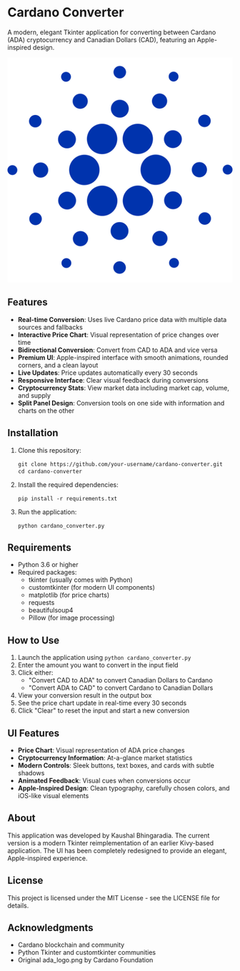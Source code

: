 # Cardano Converter

A modern, elegant Tkinter application for converting between Cardano (ADA) cryptocurrency and Canadian Dollars (CAD), featuring an Apple-inspired design.

![Cardano Converter](ada_logo.png)

## Features

- **Real-time Conversion**: Uses live Cardano price data with multiple data sources and fallbacks
- **Interactive Price Chart**: Visual representation of price changes over time
- **Bidirectional Conversion**: Convert from CAD to ADA and vice versa
- **Premium UI**: Apple-inspired interface with smooth animations, rounded corners, and a clean layout
- **Live Updates**: Price updates automatically every 30 seconds
- **Responsive Interface**: Clear visual feedback during conversions
- **Cryptocurrency Stats**: View market data including market cap, volume, and supply
- **Split Panel Design**: Conversion tools on one side with information and charts on the other

## Installation

1. Clone this repository:
   ```
   git clone https://github.com/your-username/cardano-converter.git
   cd cardano-converter
   ```

2. Install the required dependencies:
   ```
   pip install -r requirements.txt
   ```

3. Run the application:
   ```
   python cardano_converter.py
   ```

## Requirements

- Python 3.6 or higher
- Required packages:
  - tkinter (usually comes with Python)
  - customtkinter (for modern UI components)
  - matplotlib (for price charts)
  - requests
  - beautifulsoup4
  - Pillow (for image processing)

## How to Use

1. Launch the application using `python cardano_converter.py`
2. Enter the amount you want to convert in the input field
3. Click either:
   - "Convert CAD to ADA" to convert Canadian Dollars to Cardano
   - "Convert ADA to CAD" to convert Cardano to Canadian Dollars
4. View your conversion result in the output box
5. See the price chart update in real-time every 30 seconds
6. Click "Clear" to reset the input and start a new conversion

## UI Features

- **Price Chart**: Visual representation of ADA price changes
- **Cryptocurrency Information**: At-a-glance market statistics 
- **Modern Controls**: Sleek buttons, text boxes, and cards with subtle shadows
- **Animated Feedback**: Visual cues when conversions occur
- **Apple-Inspired Design**: Clean typography, carefully chosen colors, and iOS-like visual elements

## About

This application was developed by Kaushal Bhingaradia. The current version is a modern Tkinter reimplementation of an earlier Kivy-based application. The UI has been completely redesigned to provide an elegant, Apple-inspired experience.

## License

This project is licensed under the MIT License - see the LICENSE file for details.

## Acknowledgments

- Cardano blockchain and community
- Python Tkinter and customtkinter communities
- Original ada_logo.png by Cardano Foundation